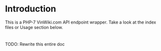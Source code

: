 # Introduction

This is a PHP-7 VinWiki.com API endpoint wrapper. Take a look at the index files or Usage section below.

#

TODO: Rewrite this entire doc
